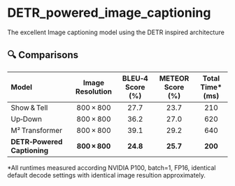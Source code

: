 # DETR_powered_image_captioning
The excellent Image captioning model using the DETR inspired architecture

## 🔍 Comparisons 
| Model                       | Image Resolution | BLEU‑4 Score (%) | METEOR Score (%) | Total Time* (ms) |
| :-------------------------- | :--------------: | :--------------: | :--------------: | :-------------:  |
| Show & Tell             |     800 × 800    |       27.7       |       23.7       |       210       |
| Up‑Down                 |     800 × 800    |       36.2       |       27.0       |       620       |
| M² Transformer          |     800 × 800    |       39.1       |       29.2       |       640       |
| **DETR‑Powered Captioning** |     **800 × 800**    |       **24.8**       |       **25.7**       |       **200**       |

*All runtimes measured according NVIDIA P100, batch=1, FP16, identical default decode settings with identical image resultion approximately.
